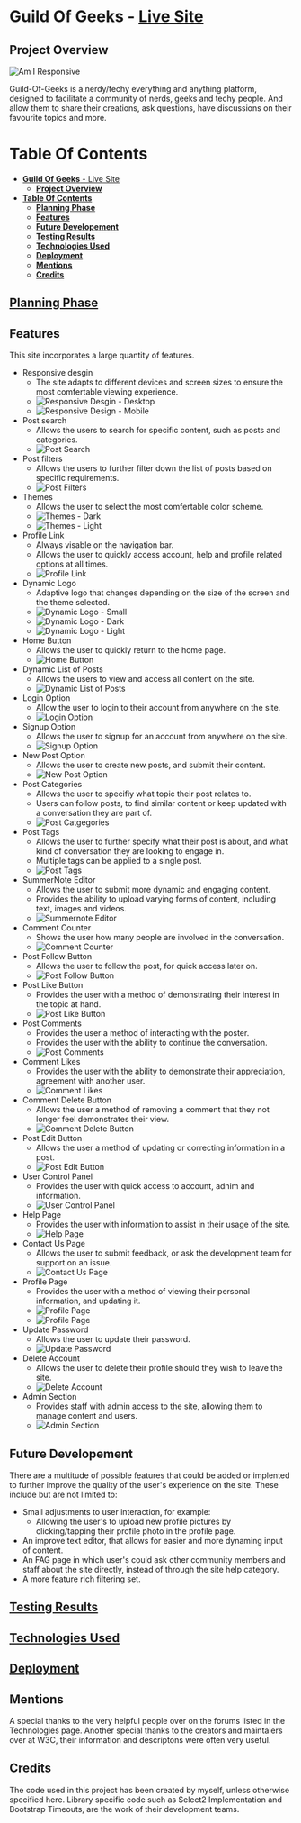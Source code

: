# **Guild Of Geeks** - [Live Site](https://guild-of-geeks.herokuapp.com/)

## **Project Overview**

![Am I Responsive](static/images/site-index.png)

Guild-Of-Geeks is a nerdy/techy everything and anything platform, designed to facilitate a community of nerds, geeks and techy people. And allow them to share their creations, ask questions, have discussions on their favourite topics and more.

# **Table Of Contents**
- [**Guild Of Geeks** - Live Site](#guild-of-geeks---live-site)
  - [**Project Overview**](#project-overview)
- [**Table Of Contents**](#table-of-contents)
  - [**Planning Phase**](#planning-phase)
  - [**Features**](#features)
  - [**Future Developement**](#future-developement)
  - [**Testing Results**](#testing-results)
  - [**Technologies Used**](#technologies-used)
  - [**Deployment**](#deployment)
  - [**Mentions**](#mentions)
  - [**Credits**](#credits)


## [**Planning Phase**](/docs/PLANNING.md)

## **Features**

This site incorporates a large quantity of features.

- Responsive desgin
  - The site adapts to different devices and screen sizes to ensure the most comfertable viewing experience.
  - ![Responsive Desgin - Desktop](/static/images/responsive-design-desktop.png)
  - ![Responsive Design - Mobile](/static/images/responsive-design-mobile.png)
- Post search
  - Allows the users to search for specific content, such as posts and categories.
  - ![Post Search](/static/images/post-search.png)
- Post filters
  - Allows the users to further filter down the list of posts based on specific requirements.
  - ![Post Filters](/static/images/post-filters.png)
- Themes
  - Allows the user to select the most comfertable color scheme.
  - ![Themes - Dark](/static/images/themes-dark.png)
  - ![Themes - Light](/static/images/themes-light.png)
- Profile Link
  - Always visable on the navigation bar.
  - Allows the user to quickly access account, help and profile related options at all times.
  - ![Profile Link](/static/images/profile-link.png)
- Dynamic Logo
  - Adaptive logo that changes depending on the size of the screen and the theme selected.
  - ![Dynamic Logo - Small](/static/images/logo-98x68.png)
  - ![Dynamic Logo - Dark](/static/images/logo-400x68-inverted.png)
  - ![Dynamic Logo - Light](/static/images/logo-400x68.png)
- Home Button
  - Allows the user to quickly return to the home page.
  - ![Home Button](/static/images/home-button.png)
- Dynamic List of Posts
  - Allows the users to view and access all content on the site.
  - ![Dynamic List of Posts](/static/images/post-list.png)
- Login Option
  - Allow the user to login to their account from anywhere on the site.
  - ![Login Option](/static/images/login.png)
- Signup Option
  - Allows the user to signup for an account from anywhere on the site.
  - ![Signup Option](/static/images/signup.png)
- New Post Option
  - Allows the user to create new posts, and submit their content.
  - ![New Post Option](/static/images/new-post-button.png)
- Post Categories
  - Allows the user to specifiy what topic their post relates to.
  - Users can follow posts, to find similar content or keep updated with a conversation they are part of.
  - ![Post Catgegories](/static/images/post-category.png)
- Post Tags
  - Allows the user to further specify what their post is about, and what kind of conversation they are looking to engage in.
  - Multiple tags can be applied to a single post.
  - ![Post Tags](/static/images/post-tags.png)
- SummerNote Editor
  - Allows the user to submit more dynamic and engaging content.
  - Provides the ability to upload varying forms of content, including text, images and videos.
  - ![Summernote Editor](/static/images/summernote.png)
- Comment Counter
  - Shows the user how many people are involved in the conversation.
  - ![Comment Counter](/static/images/comment-counter.png)
- Post Follow Button
  - Allows the user to follow the post, for quick access later on.
  - ![Post Follow Button](/static/images/post-follow.png)
- Post Like Button
  - Provides the user with a method of demonstrating their interest in the topic at hand.
  - ![Post Like Button](/static/images/post-like.png)
- Post Comments
  - Provides the user a method of interacting with the poster.
  - Provides the user with the ability to continue the conversation.
  - ![Post Comments](/static/images/comments.png)
- Comment Likes
  - Provides the user with the ability to demonstrate their appreciation, agreement with another user.
  - ![Comment Likes](/static/images/comment-likes.png)
- Comment Delete Button
  - Allows the user a method of removing a comment that they not longer feel demonstrates their view.
  - ![Comment Delete Button](/static/images/comment-delete.png)
- Post Edit Button
  - Allows the user a method of updating or correcting information in a post.
  - ![Post Edit Button](/static/images/post-edit-button.png)
- User Control Panel
  - Provides the user with quick access to account, adnim and information.
  - ![User Control Panel](/static/images/user-control-panel.png)
- Help Page
  - Provides the user with information to assist in their usage of the site.
  - ![Help Page](/static/images/help.png)
- Contact Us Page
  - Allows the user to submit feedback, or ask the development team for support on an issue.
  - ![Contact Us Page](/static/images/contact-us.png)
- Profile Page
  - Provides the user with a method of viewing their personal information, and updating it.
  - ![Profile Page](/static/images/profile-view.png)
  - ![Profile Page](/static/images/profile-edit.png)
- Update Password
  - Allows the user to update their password.
  - ![Update Password](/static/images/password.png)
- Delete Account
  - Allows the user to delete their profile should they wish to leave the site.
  - ![Delete Account](/static/images/delete-account.png)
- Admin Section
  - Provides staff with admin access to the site, allowing them to manage content and users.
  - ![Admin Section](/static/images/admin.png)

## **Future Developement**

There are a multitude of possible features that could be added or implented to further improve the quality of the user's experience on the site. These include but are not limited to:

- Small adjustments to user interaction, for example:
  - Allowing the user's to upload new profile pictures by clicking/tapping their profile photo in the profile page.
- An improve text editor, that allows for easier and more dynaming input of content.
- An FAG page in which user's could ask other community members and staff about the site directly, instead of through the site help category.
- A more feature rich filtering set.

## [**Testing Results**](/docs/TESTING.md)

## [**Technologies Used**](/docs/TECHNOLOGIES.md)

## [**Deployment**](/docs/DEPLOYMENT.md)

## **Mentions**

A special thanks to the very helpful people over on the forums listed in the Technologies page.
Another special thanks to the creators and maintaiers over at W3C, their information and descriptons were often very useful.

## **Credits**

The code used in this project has been created by myself, unless otherwise specified here.
Library specific code such as Select2 Implementation and Bootstrap Timeouts, are the work of their development teams.